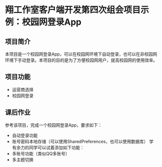 # 翔工作室客户端开发第四次组会项目示例：校园网登录App
## 项目简介
本项目是一个校园网登录App，可以在校园网环境下自动登录，也可以在非校园网环境下手动登录。本项目的目的是为了方便校园网用户，提高校园网的使用效率。
## 项目功能
- 运营商选择
- 校园网登录
## 课后作业
参考该项目，完成一个校园网登录App，要求如下：
- 自动登录功能
- 账号密码本地存储（可以使用SharedPreferences，也可以使用数据库）
学有余力的同学可以试着添加如下功能：
- 多账号功能（类似QQ多账号）
- 多主题切换
